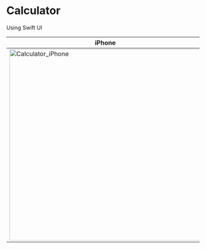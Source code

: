 # Calculator
Using Swift UI

| iPhone | iPad |
| ------ | ---- |
| <img width="500" alt="Calculator_iPhone" src="https://github.com/user-attachments/assets/31e27f59-f838-40e5-a2f6-5c93f55b0199" /> | <img width="500" alt="Calculator_iPad" src="https://github.com/user-attachments/assets/4a642d03-54be-45ba-8744-bbfa6894390d" /> |
